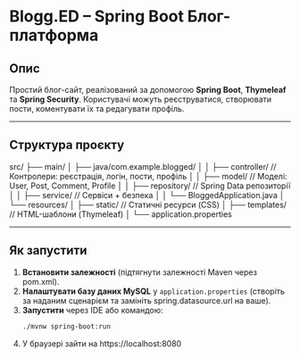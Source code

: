 # Blogg.ED – Spring Boot Блог-платформа

## Опис

Простий блог-сайт, реалізований за допомогою **Spring Boot**, **Thymeleaf** та **Spring Security**. Користувачі можуть реєструватися, створювати пости, коментувати їх та редагувати профіль.

---

## Структура проєкту
src/
├── main/
│ ├── java/com.example.blogged/
│ │ ├── controller/ // Контролери: реєстрація, логін, пости, профіль
│ │ ├── model/ // Моделі: User, Post, Comment, Profile
│ │ ├── repository/ // Spring Data репозиторії
│ │ ├── service/ // Сервіси + безпека
│ │ └── BloggedApplication.java
│ └── resources/
│ ├── static/ // Статичні ресурси (CSS)
│ ├── templates/ // HTML-шаблони (Thymeleaf)
│ └── application.properties

---

## Як запустити

1. **Встановити залежності** (підтягнути залежності Maven через pom.xml).
2. **Налаштувати базу даних MySQL** у `application.properties` (створіть за наданим сценарієм та замініть spring.datasource.url на ваше).
3. **Запустити** через IDE або командою:
   ```bash
   ./mvnw spring-boot:run
4. У браузері зайти на https://localhost:8080
